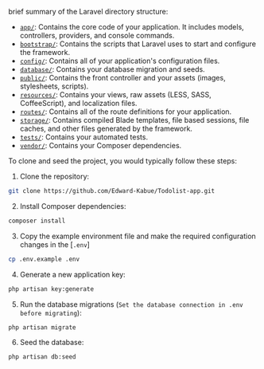 brief summary of the Laravel directory structure:

-   [`app/`](command:_github.copilot.openRelativePath?%5B%22app%2F%22%5D "app/"): Contains the core code of your application. It includes models, controllers, providers, and console commands.
-   [`bootstrap/`](command:_github.copilot.openRelativePath?%5B%22bootstrap%2F%22%5D "bootstrap/"): Contains the scripts that Laravel uses to start and configure the framework.
-   [`config/`](command:_github.copilot.openRelativePath?%5B%22config%2F%22%5D "config/"): Contains all of your application's configuration files.
-   [`database/`](command:_github.copilot.openRelativePath?%5B%22database%2F%22%5D "database/"): Contains your database migration and seeds.
-   [`public/`](command:_github.copilot.openRelativePath?%5B%22public%2F%22%5D "public/"): Contains the front controller and your assets (images, stylesheets, scripts).
-   [`resources/`](command:_github.copilot.openRelativePath?%5B%22resources%2F%22%5D "resources/"): Contains your views, raw assets (LESS, SASS, CoffeeScript), and localization files.
-   [`routes/`](command:_github.copilot.openRelativePath?%5B%22routes%2F%22%5D "routes/"): Contains all of the route definitions for your application.
-   [`storage/`](command:_github.copilot.openRelativePath?%5B%22storage%2F%22%5D "storage/"): Contains compiled Blade templates, file based sessions, file caches, and other files generated by the framework.
-   [`tests/`](command:_github.copilot.openRelativePath?%5B%22tests%2F%22%5D "tests/"): Contains your automated tests.
-   [`vendor/`](command:_github.copilot.openRelativePath?%5B%22vendor%2F%22%5D "vendor/"): Contains your Composer dependencies.

To clone and seed the project, you would typically follow these steps:

1. Clone the repository:

```sh
git clone https://github.com/Edward-Kabue/Todolist-app.git
```

2. Install Composer dependencies:

```sh
composer install
```

3. Copy the example environment file and make the required configuration changes in the [`.env`]

```sh
cp .env.example .env
```

4. Generate a new application key:

```sh
php artisan key:generate
```

5. Run the database migrations (`Set the database connection in .env before migrating`):

```sh
php artisan migrate
```

6. Seed the database:

```sh
php artisan db:seed
```
